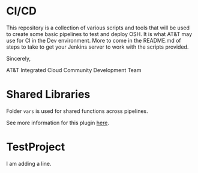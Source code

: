 # CI/CD

This repository is a collection of various scripts and tools that will be used to create some basic pipelines to test and deploy OSH. It is what AT&T may use for CI in the Dev environment.  More to come in the README.md of steps to take to get your Jenkins server to work with the scripts provided.

Sincerely,

AT&T Integrated Cloud Community Development Team


# Shared Libraries

Folder `vars` is used for shared functions across pipelines.

See more information for this plugin [here](https://jenkins.io/doc/book/pipeline/shared-libraries).

# TestProject


I am adding a line.